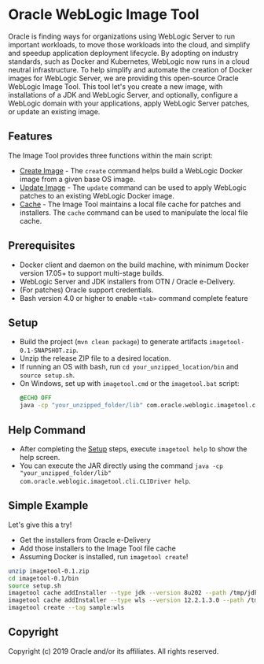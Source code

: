 # Oracle WebLogic Image Tool

Oracle is finding ways for organizations using WebLogic Server to run important workloads, to move those workloads into 
the cloud, and simplify and speedup application deployment lifecycle. By adopting on industry standards, such as Docker 
and Kubernetes, WebLogic now runs in a cloud neutral infrastructure.  To help simplify and automate the creation of 
Docker images for WebLogic Server, we are providing this open-source 
Oracle WebLogic Image Tool.  This tool let's you create a new image, with installations of a JDK and WebLogic Server, 
and optionally, configure a WebLogic domain with your applications, apply WebLogic Server patches, or update an existing 
image.

## Features 

The Image Tool provides three functions within the main script:
  - [Create Image](site/create-image.md) - The `create` command helps build a WebLogic Docker image from a given base OS 
  image. 
  - [Update Image](site/update-image.md) - The `update` command can be used to apply WebLogic patches to an existing 
  WebLogic Docker image.
  - [Cache](site/cache.md) - The Image Tool maintains a local file cache for patches and installers.  The `cache` 
  command can be used to manipulate the local file cache. 
  
## Prerequisites

- Docker client and daemon on the build machine, with minimum Docker version 17.05+ to support multi-stage builds.
- WebLogic Server and JDK installers from OTN / Oracle e-Delivery.
- (For patches) Oracle support credentials.
- Bash version 4.0 or higher to enable `<tab>` command complete feature

## Setup

- Build the project (`mvn clean package`) to generate artifacts `imagetool-0.1-SNAPSHOT.zip`.
- Unzip the release ZIP file to a desired location. 
- If running an OS with bash, run `cd your_unzipped_location/bin` and `source setup.sh`.
- On Windows, set up with `imagetool.cmd` or the `imagetool.bat` script:
    ```cmd
    @ECHO OFF
    java -cp "your_unzipped_folder/lib" com.oracle.weblogic.imagetool.cli.CLIDriver %*
    ```
    
## Help Command
- After completing the [Setup](#Setup) steps, execute `imagetool help` to show the help screen.
- You can execute the JAR directly using the command `java -cp "your_unzipped_folder/lib" com.oracle.weblogic.imagetool.cli.CLIDriver help`.

## Simple Example
Let's give this a try!  
- Get the installers from Oracle e-Delivery
- Add those installers to the Image Tool file cache
- Assuming Docker is installed, run `imagetool create`!
```bash
unzip imagetool-0.1.zip
cd imagetool-0.1/bin
source setup.sh
imagetool cache addInstaller --type jdk --version 8u202 --path /tmp/jdk-8u202-linux-x64.tar.gz
imagetool cache addInstaller --type wls --version 12.2.1.3.0 --path /tmp/fmw_12.2.1.3.0_wls_Disk1_1of1.zip
imagetool create --tag sample:wls
```

## Copyright
Copyright (c) 2019 Oracle and/or its affiliates. All rights reserved.
